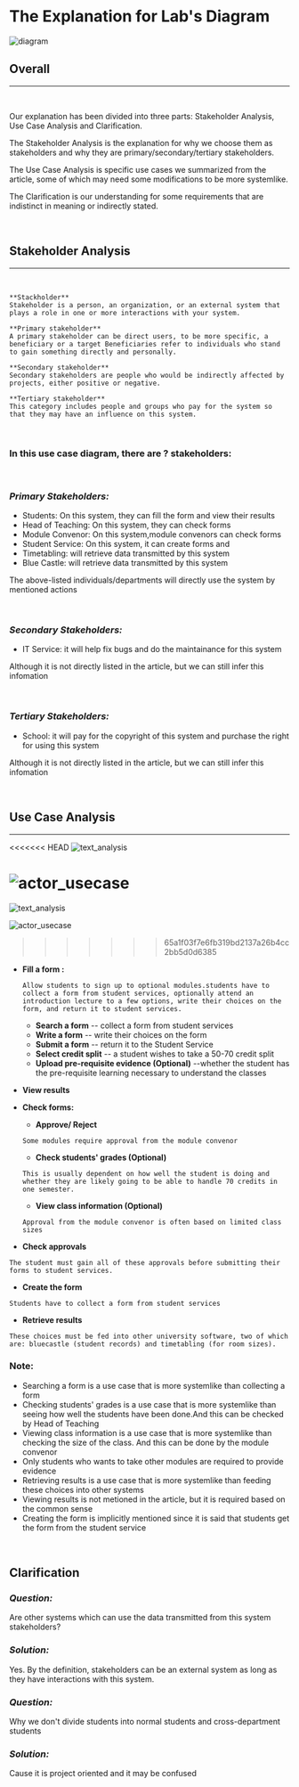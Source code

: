 # **The Explanation for Lab's Diagram**
![diagram](../lab02/diagram/finalCasediagram.png)

## **Overall**
---
 &nbsp;

 Our explanation has been divided into three parts: Stakeholder Analysis, Use Case Analysis and Clarification.
 
 The Stakeholder Analysis is the explanation for why we choose them as stakeholders and why they are primary/secondary/tertiary stakeholders.
 
 The Use Case Analysis is specific use cases we summarized from the article, some of which may need some modifications to be more systemlike.
 
 The Clarification is our understanding for some requirements that are indistinct in meaning or indirectly stated.


&nbsp;
## **Stakeholder Analysis**
---
&nbsp;
 ```
 **Stackholder**
 Stakeholder is a person, an organization, or an external system that plays a role in one or more interactions with your system.
 
**Primary stakeholder**
 A primary stakeholder can be direct users, to be more specific, a beneficiary or a target Beneficiaries refer to individuals who stand to gain something directly and personally. 
 
 **Secondary stakeholder**
Secondary stakeholders are people who would be indirectly affected by projects, either positive or negative.
	
**Tertiary stakeholder**
This category includes people and groups who pay for the system so that they may have an influence on this system.
```
&nbsp;

### In this use case diagram, there are  ? stakeholders:


&nbsp;

### ***Primary Stakeholders:***
- Students: On this system, they can fill the form and view their results
- Head of Teaching: On this system, they can check forms
- Module Convenor: On this system,module convenors can check forms
- Student Service: On this system, it can create forms and 
- Timetabling: will retrieve data transmitted by this system
- Blue Castle: will retrieve data transmitted by this system
 
 The above-listed individuals/departments will directly use the system by mentioned actions

&nbsp;

### ***Secondary Stakeholders:***
-  IT Service: it will help fix bugs and do the maintainance for this system

 Although it is not directly listed in the article, but we can still infer this infomation

&nbsp;

### ***Tertiary Stakeholders:***
- School: it will pay for the copyright of this system and purchase the right for using this system

Although it is not directly listed in the article, but we can still infer this infomation
  
&nbsp;
## **Use Case Analysis**
---
<<<<<<< HEAD
![text_analysis](../lab02/diagram/text_analysis.jpg)

![actor_usecase](../lab02/diagram/actor_usecase.jpg)
=======
![text_analysis](../lab02/text_analysis.jpg)

![actor_usecase](../lab02/actor_usecase.jpg)
>>>>>>> 65a1f03f7e6fb319bd2137a26b4cc2bb5d0d6385

- **Fill a form :** 
    ```
    Allow students to sign up to optional modules.students have to collect a form from student services, optionally attend an introduction lecture to a few options, write their choices on the form, and return it to student services.
    ```
    * **Search a form**  -- collect a form from student services
    * **Write a form** -- write their choices on the form 
    * **Submit a form** -- return it to the Student Service
    * **Select credit split** -- a student wishes to take a 50-70 credit split
    * **Upload pre-requisite evidence (Optional)** --whether the student has the pre-requisite learning necessary to understand the classes

- **View results**
- **Check forms:**
    * **Approve/ Reject**
    ```
    Some modules require approval from the module convenor
    ```
    * **Check students' grades (Optional)**
    ```
    This is usually dependent on how well the student is doing and whether they are likely going to be able to handle 70 credits in one semester.
    ```
    * **View class information (Optional)**
    ```
    Approval from the module convenor is often based on limited class sizes
    ```
- **Check approvals**
```
The student must gain all of these approvals before submitting their forms to student services. 
```
- **Create the form**
```
Students have to collect a form from student services
```
- **Retrieve results**
```
These choices must be fed into other university software, two of which are: bluecastle (student records) and timetabling (for room sizes).
```

### **Note:**
-  Searching a form is a use case that is more systemlike  than collecting a form
- Checking students' grades is a use case that is more systemlike than seeing how well the students have been done.And this can be checked by Head of Teaching
- Viewing class information is a use case that is more systemlike than checking the size of the class. And this can be done by the module convenor
- Only students who wants to take other modules are required to provide evidence
- Retrieving results is a use case that is more systemlike than feeding these choices into other systems
- Viewing results is not metioned in the article, but it is required based on the common sense
- Creating the form is implicitly mentioned since it is said that students get the form from the student service








&nbsp;
## **Clarification**
### ***Question:*** 
Are other systems which can use the data transmitted from this system stakeholders?
### ***Solution:*** 
Yes. By the definition, stakeholders can be an external system as long as they have interactions with this system.

### ***Question:*** 
Why we don't divide students into normal students and cross-department students
### ***Solution:*** 
Cause it is project oriented and it may be confused

